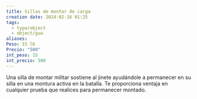 ```yaml
---
title: Sillas de montar de carga
creation date: 2024-02-16 01:25
tags:
  - type/object
  - object/gua
aliases: 
Peso: 15 lb
Precio: "500"
int_peso: 15
int_precio: 500
---
```

Una silla de montar militar sostiene al jinete ayudándole a permanecer en su silla en una montura
activa en la batalla. Te proporciona ventaja en cualquier prueba que realices para permanecer montado. 

